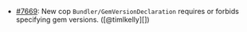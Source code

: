 * [#7669](https://github.com/rubocop/rubocop/issues/7669): New cop `Bundler/GemVersionDeclaration` requires or forbids specifying gem versions. ([@timlkelly][])
